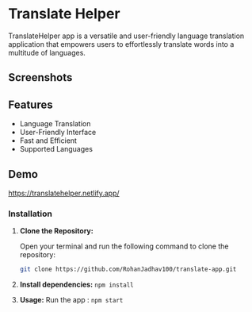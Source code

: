 
# Translate Helper

TranslateHelper app is a versatile and user-friendly language translation application that empowers users to effortlessly translate words into a multitude of languages. 




## Screenshots




## Features

- Language Translation
- User-Friendly Interface
- Fast and Efficient
- Supported Languages




## Demo
https://translatehelper.netlify.app/


### Installation

1. **Clone the Repository:**

   Open your terminal and run the following command to clone the repository:

   ```bash
   git clone https://github.com/RohanJadhav100/translate-app.git

2. **Install dependencies:**
 `npm install `

3. **Usage:**
Run the app : `npm start`
